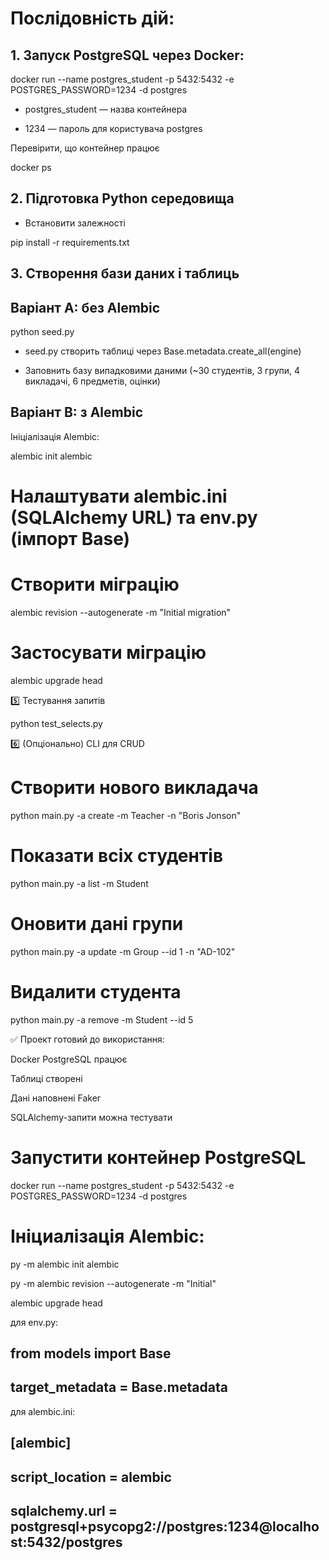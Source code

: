 <!-- @format -->

# Послідовність дій:

## 1. Запуск PostgreSQL через Docker:

docker run --name postgres_student -p 5432:5432 -e POSTGRES_PASSWORD=1234 -d postgres

- postgres_student — назва контейнера

- 1234 — пароль для користувача postgres

Перевірити, що контейнер працює

docker ps

## 2. Підготовка Python середовища

- Встановити залежності

pip install -r requirements.txt

## 3. Створення бази даних і таблиць

## Варіант A: без Alembic

python seed.py

- seed.py створить таблиці через Base.metadata.create_all(engine)

- Заповнить базу випадковими даними (~30 студентів, 3 групи, 4 викладачі, 6 предметів, оцінки)

## Варіант B: з Alembic

Ініціалізація Alembic:

alembic init alembic

# Налаштувати alembic.ini (SQLAlchemy URL) та env.py (імпорт Base)

# Створити міграцію

alembic revision --autogenerate -m "Initial migration"

# Застосувати міграцію

alembic upgrade head

5️⃣ Тестування запитів

python test_selects.py

6️⃣ (Опціонально) CLI для CRUD

# Створити нового викладача

python main.py -a create -m Teacher -n "Boris Jonson"

# Показати всіх студентів

python main.py -a list -m Student

# Оновити дані групи

python main.py -a update -m Group --id 1 -n "AD-102"

# Видалити студента

python main.py -a remove -m Student --id 5

✅ Проект готовий до використання:

Docker PostgreSQL працює

Таблиці створені

Дані наповнені Faker

SQLAlchemy-запити можна тестувати

# Запустити контейнер PostgreSQL

docker run --name postgres_student -p 5432:5432 -e POSTGRES_PASSWORD=1234 -d postgres

# Ініциалізація Alembic:

py -m alembic init alembic

py -m alembic revision --autogenerate -m "Initial"

alembic upgrade head

для env.py:

## from models import Base

## target_metadata = Base.metadata

для alembic.ini:

## [alembic]

## script_location = alembic

## sqlalchemy.url = postgresql+psycopg2://postgres:1234@localhost:5432/postgres
